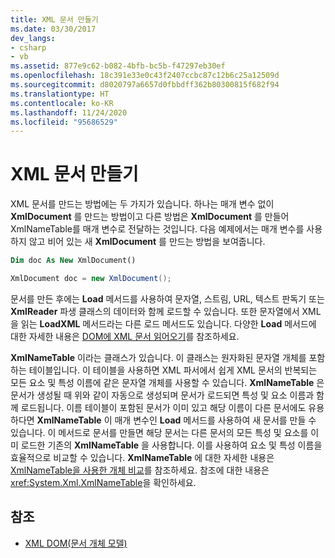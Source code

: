 ```yaml
---
title: XML 문서 만들기
ms.date: 03/30/2017
dev_langs:
- csharp
- vb
ms.assetid: 877e9c62-b082-4bfb-bc5b-f47297eb30ef
ms.openlocfilehash: 18c391e33e0c43f2407ccbc87c12b6c25a12509d
ms.sourcegitcommit: d8020797a6657d0fbbdff362b80300815f682f94
ms.translationtype: HT
ms.contentlocale: ko-KR
ms.lasthandoff: 11/24/2020
ms.locfileid: "95686529"
---
```

# <a name="xml-document-creation"></a>XML 문서 만들기

XML 문서를 만드는 방법에는 두 가지가 있습니다. 하나는 매개 변수 없이 **XmlDocument** 를 만드는 방법이고 다른 방법은 **XmlDocument** 를 만들어 XmlNameTable를 매개 변수로 전달하는 것입니다. 다음 예제에서는 매개 변수를 사용하지 않고 비어 있는 새 **XmlDocument** 를 만드는 방법을 보여줍니다.  
  
```vb  
Dim doc As New XmlDocument()  
```  
  
```csharp  
XmlDocument doc = new XmlDocument();  
```  
  
 문서를 만든 후에는 **Load** 메서드를 사용하여 문자열, 스트림, URL, 텍스트 판독기 또는 **XmlReader** 파생 클래스의 데이터와 함께 로드할 수 있습니다. 또한 문자열에서 XML을 읽는 **LoadXML** 메서드라는 다른 로드 메서드도 있습니다. 다양한 **Load** 메서드에 대한 자세한 내용은 [DOM에 XML 문서 읽어오기](reading-an-xml-document-into-the-dom.md)를 참조하세요.  
  
 **XmlNameTable** 이라는 클래스가 있습니다. 이 클래스는 원자화된 문자열 개체를 포함하는 테이블입니다. 이 테이블을 사용하면 XML 파서에서 쉽게 XML 문서의 반복되는 모든 요소 및 특성 이름에 같은 문자열 개체를 사용할 수 있습니다. **XmlNameTable** 은 문서가 생성될 때 위와 같이 자동으로 생성되며 문서가 로드되면 특성 및 요소 이름과 함께 로드됩니다. 이름 테이블이 포함된 문서가 이미 있고 해당 이름이 다른 문서에도 유용하다면 **XmlNameTable** 이 매개 변수인 **Load** 메서드를 사용하여 새 문서를 만들 수 있습니다. 이 메서드로 문서를 만들면 해당 문서는 다른 문서의 모든 특성 및 요소를 이미 로드한 기존의 **XmlNameTable** 을 사용합니다. 이를 사용하여 요소 및 특성 이름을 효율적으로 비교할 수 있습니다. **XmlNameTable** 에 대한 자세한 내용은 [XmlNameTable을 사용한 개체 비교](object-comparison-using-xmlnametable.md)를 참조하세요. 참조에 대한 내용은 <xref:System.Xml.XmlNameTable>을 확인하세요.  
  
## <a name="see-also"></a>참조

- [XML DOM(문서 개체 모델)](xml-document-object-model-dom.md)

